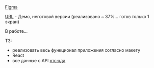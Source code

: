 [Figma](https://www.figma.com/file/ChwZS8we61vPEna1laLo7v/Marvel-DB)  

[URL](https://react-marvel-three.vercel.app/)  - Демо, неготовой версии (реализовано ~ 37%... готов только 1 экран)  

В работе...

ТЗ: 
- реализовать весь функционал приложения согласно макету
- React 
- все данные с API [отсюда](https://developer.marvel.com/)
